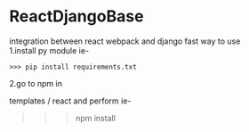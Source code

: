 # ReactDjangoBase


integration between react webpack and django fast way to use <br>
  1.install py module ie- 

    >>> pip install requirements.txt
2.go to npm in <br>

  templates / react and perform ie- 
  >>> npm install
 
